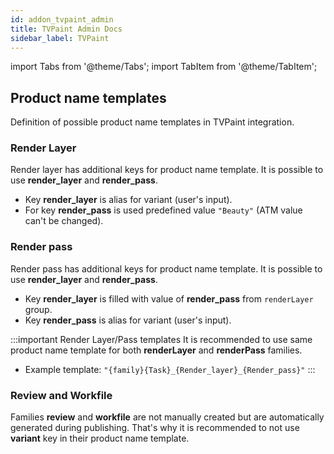 ```yaml
---
id: addon_tvpaint_admin
title: TVPaint Admin Docs
sidebar_label: TVPaint
---
```


import Tabs from '@theme/Tabs';
import TabItem from '@theme/TabItem';

## Product name templates
Definition of possible product name templates in TVPaint integration.

### Render Layer
Render layer has additional keys for product name template. It is possible to use **render_layer** and **render_pass**.

- Key **render_layer** is alias for variant (user's input).
- For key **render_pass** is used predefined value `"Beauty"` (ATM value can't be changed).

### Render pass
Render pass has additional keys for product name template. It is possible to use **render_layer** and **render_pass**.
- Key **render_layer** is filled with value of **render_pass** from `renderLayer` group.
- Key **render_pass** is alias for variant (user's input).

:::important Render Layer/Pass templates
It is recommended to use same product name template for both **renderLayer** and **renderPass** families.
- Example template: `"{family}{Task}_{Render_layer}_{Render_pass}"`
:::

### Review and Workfile
Families **review** and **workfile** are not manually created but are automatically generated during publishing. That's why it is recommended to not use **variant** key in their product name template.